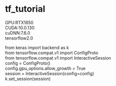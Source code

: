 # tf_tutorial


GPU:RTX1650  
CUDA:10.0.130  
cuDNN:7.6.0  
tensorflow2.0  




from keras import backend as k  
from tensorflow.compat.v1 import ConfigProto  
from tensorflow.compat.v1 import InteractiveSession  
config = ConfigProto()  
config.gpu_options.allow_growth = True  
session = InteractiveSession(config=config)  
k.set_session(session)
